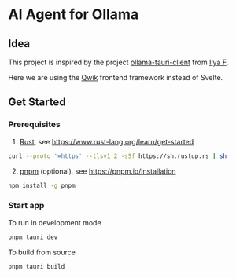 # AI Agent for Ollama

## Idea

This project is inspired by the project [ollama-tauri-client](https://github.com/elijahmg/ollama-tauri-client) from [Ilya F](https://github.com/elijahmg).

Here we are using the [Qwik](https://qwik.dev/) frontend framework instead of Svelte.

## Get Started

### Prerequisites

1. [Rust](https://www.rust-lang.org/), see https://www.rust-lang.org/learn/get-started

```sh
curl --proto '=https' --tlsv1.2 -sSf https://sh.rustup.rs | sh
```

2. [pnpm](https://pnpm.io/installation) (optional), see https://pnpm.io/installation

```sh
npm install -g pnpm
```

### Start app

To run in development mode

```sh
pnpm tauri dev
```

To build from source

```sh
pnpm tauri build
```
